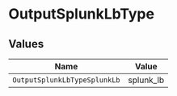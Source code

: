 # OutputSplunkLbType


## Values

| Name                         | Value                        |
| ---------------------------- | ---------------------------- |
| `OutputSplunkLbTypeSplunkLb` | splunk_lb                    |